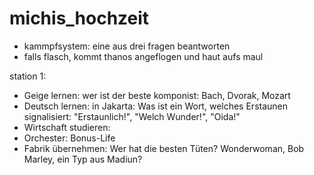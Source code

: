 # michis_hochzeit

- kammpfsystem: eine aus drei fragen beantworten
- falls flasch, kommt thanos angeflogen und haut aufs maul

station 1:

- Geige lernen: wer ist der beste komponist: Bach, Dvorak, Mozart
- Deutsch lernen: in Jakarta: Was ist ein Wort, welches Erstaunen signalisiert: "Erstaunlich!", "Welch Wunder!", "Oida!"
- Wirtschaft studieren:
- Orchester: Bonus-Life
- Fabrik übernehmen: Wer hat die besten Tüten? Wonderwoman, Bob Marley, ein Typ aus Madiun?
